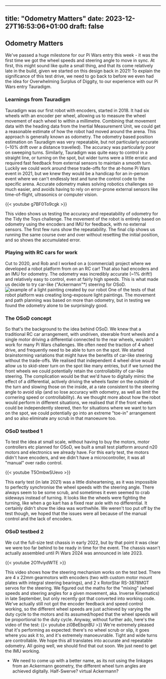 
---
title: "Odometry Matters"
date: 2023-12-27T16:53:06+01:00
draft: false
---

## Odometry Matters ##

We've passed a huge milestone for our Pi Wars entry this week - it was the first time we got the wheel speeds and steering angle to move in sync. At first, this might sound like quite a small thing, and that its come relatively late in the build, given we started on this design back in 2021! To explain the significance of this test drive, we need to go back to before we even had the idea for Overwhelming Surplus of Diggity, to our experience with our Pi Wars entry Tauradigm. 

### Learnings from Tauradigm
Tauradigm was our first robot with encoders, started in 2018. It had six wheels with an encoder per wheel, allowing us to measure the wheel movement of each wheel to within a millimetre. Combining that movement data with the heading data from the Inertial Measurement Unit, we could get a reasonable estimate of how the robot had moved around the arena. This approach is generally known as odometry. The odometry based position estimation on Tauradigm was very repeatable, but not particularly accurate (~10% drift over a distance travelled). The accuracy was particularly poor on sweeping turns. Similarly, Tauradigm was quite easy to control in a straight line, or turning on the spot, but wider turns were a little erratic and required fast feedback from external sensors to maintain a smooth turn. Luckily we could work around these trade-offs for the at-home Pi Wars event in 2021, but we knew they would be a handicap for an in-person event where we can't endlessly test and tune the control code to the specific arena. Accurate odometry makes solving robotics challenges so much easier, and avoids having to rely on error-prone external sensors like time-of-flight, ultrasonics or computer vision. 

{{< youtube g7BF0To9cgk >}}

This video shows us testing the accuracy and repeatability of odometry for the Tidy the Toys challenge. The movement of the robot is entirely based on odometry using the encoders and IMU for feedback, with no external sensors. The first few runs show the repeatability. The final clip shows us running the same course over and over without resetting the initial position, and so shows the accumulated error. 

### Playing with RC cars for work
Cut to 2020, and Rob and I worked on a (commercial) project where we developed a robot platform from on an RC car! That also had encoders and an IMU for odometry. The odometry was incredibly accurate (~1% drift!) and relatively easy to control, even at fairly high speeds. This is what made us decide to try car-like ("Ackermann"*) steering for OSoD. 
![example of a light painting created by our robot](https://pbs.twimg.com/media/Epix833XYAIaMw-?format=jpg&name=4096x4096 'light painting')
One of the tests of that robot platform was creating long-exposure light paintings. The movement and path planning was based on more than odometry, but in testing we found the odometry alone to be surprisingly good.

### The OSoD concept
So that's the background to the idea behind OSoD. We knew that a traditional RC car arrangement, with undriven, steerable front wheels and a single motor driving a differential connected to the rear wheels, wouldn't work for many Pi Wars challenges. We often need the traction of 4 wheel drive, and frequently need to be able to turn on the spot. We started brainstorming variations that might have the benefits of car-like steering without the trade-offs. We realised that independent 4 wheel drive would allow us to skid-steer turn on the spot like many entries, but if we turned the front wheels we could potentially retain the controllability of car-like steering. The complication would be that we'd have to digitally mimic the effect of a differential, actively driving the wheels faster on the outside of the turn and slowing those on the inside, at a rate consistent to the steering angle to avoid slip (and so lose accuracy with odometry, as well as limit the cornering speed or controllability). As we thought more about how the robot would perform in different situations, we realised that if the front wheels could be independently steered, then for situations where we want to turn on the spot, we could potentially go into an extreme "toe-in" arrangement and so also eliminate any scrub in that manoeuvre too.  

### OSoD testbed 1
To test the idea at small scale, without having to buy the motors, motor controllers etc planned for OSoD, we built a small test platform around n20 motors and electronics we already have. For this early test, the motors didn't have encoders, and we didn't have a microcontroller, it was all "manual" over radio control. 

{{< youtube T5OmbwSUevo >}}

This early test (in late 2021) was a little disheartening, as it was impossible to perfectly synchronise the wheel speeds with the steering angle.  There always seem to be some scrub, and sometimes it even seemed to crab sideways instead of turning. It looks like the wheels were fighting the turning, like when a go kart has a fixed rear axle with no differential. It certainly didn't show the idea was worthwhile. We weren't too put off by the test though, we hoped that the issues were all because of the manual control and the lack of encoders. 


### OSoD testbed 2
We cut the full-size test chassis in early 2022, but by that point it was clear we were too far behind to be ready in time for the event. The chassis wasn't actually assembled until Pi Wars 2024 was announced in late 2023. 

{{< youtube 2O1fviydWTE >}}

This video shows how the steering mechanism works on the test bed. There are 4 x 22mm gearmotors with encoders (two with custom motor mount plates with integral steering bearings), and 2 x RotorStar RS-3878MGT servos for the steering.
We figured out the maths for the "mixing" (wheel speeds and steering angles for a given movement, aka. Inverse Kinematics) in late September, but only recently got that converted into working code. We've actually still not got the encoder feedback and speed control working, so the different wheel speeds are just achieved by varying the duty cycle to the motors and its assumed/hoped that the wheel speeds will be proportional to the duty cycle. Anyway, without further ado, here's the video of the test:
{{< youtube zi0BeEbqnBU >}}
We're extremely pleased that it's performing as expected: there's no wheel scrub or slip, it goes where you ask it to, and it's extremely manoeuvrable. Tight and wide turns are controllable. We hope this all translates into accurate and repeatable odometry. All going well, we should find that out soon. We just need to get the IMU working.

* We need to come up with a better name, as its not using the linkages from an Ackermann geometry, the different wheel turn angles are achieved digitally. Half-Swerve? virtual Ackermann?